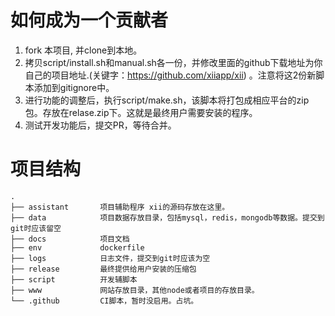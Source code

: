 # 如何成为一个贡献者

1. fork 本项目, 并clone到本地。
2. 拷贝script/install.sh和manual.sh各一份，并修改里面的github下载地址为你自己的项目地址.(关键字：https://github.com/xiiapp/xii) 。注意将这2份新脚本添加到gitignore中。
3. 进行功能的调整后，执行script/make.sh，该脚本将打包成相应平台的zip包。存放在relase.zip下。这就是最终用户需要安装的程序。 
4. 测试开发功能后，提交PR，等待合并。


# 项目结构

```shell
.
├── assistant       项目辅助程序 xii的源码存放在这里。
├── data            项目数据存放目录，包括mysql，redis，mongodb等数据。提交到git时应该留空
├── docs            项目文档
├── env             dockerfile
├── logs            日志文件，提交到git时应该为空
├── release         最终提供给用户安装的压缩包
├── script          开发辅脚本
├── www             网站存放目录，其他node或者项目的存放目录。
└── .github         CI脚本，暂时没启用。占坑。

```
